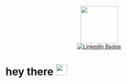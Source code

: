 <div id="header" align="center">
  <img src="https://media.giphy.com/media/v1.Y2lkPTc5MGI3NjExOXEybW9kdTZiMWJjeThiNXJvdW15Ym5pdTVqY2hta3p2cjk2amlpdyZlcD12MV9pbnRlcm5hbF9naWZfYnlfaWQmY3Q9cw/YYQ6sw8jt2HRxX4uVi/giphy.gif" width="100"/>
<div id="badges">
  <a href="https://www.linkedin.com/in/elsa-holmgren/">
    <img src="https://img.shields.io/badge/LinkedIn-blue?style=for-the-badge&logo=linkedin&logoColor=white" alt="LinkedIn Badge"/>
  </a>
</div>
  <img src="https://komarev.com/ghpvc/ekh88&style=flat-square&color=blue" alt=""/>

</div>
<h1>
  hey there
  <img src="https://media.giphy.com/media/hvRJCLFzcasrR4ia7z/giphy.gif" width="30px"/>
</h1>


<!--
**ekh88/ekh88** is a ✨ _special_ ✨ repository because its `README.md` (this file) appears on your GitHub profile.

Here are some ideas to get you started:

- 🔭 I’m currently working on ...
- 🌱 I’m currently learning ...
- 👯 I’m looking to collaborate on ...
- 🤔 I’m looking for help with ...
- 💬 Ask me about ...
- 📫 How to reach me: ...
- 😄 Pronouns: ...
- ⚡ Fun fact: ...
-->
